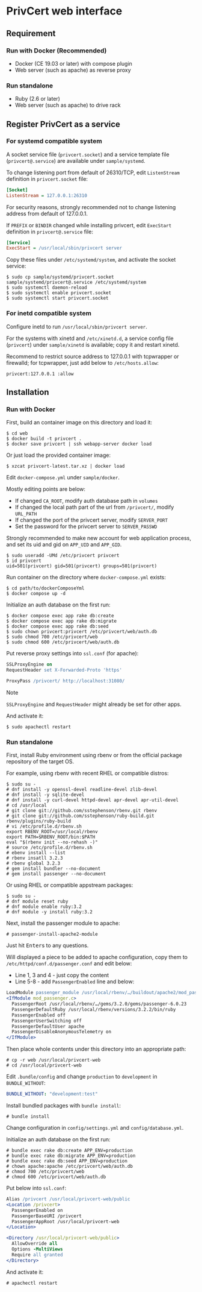PrivCert web interface
======================

Requirement
-----------

### Run with Docker (Recommended)

* Docker (CE 19.03 or later) with compose plugin
* Web server (such as apache) as reverse proxy

### Run standalone

* Ruby (2.6 or later)
* Web server (such as apache) to drive rack

Register PrivCert as a service
------------------------------

### For systemd compatible system

A socket service file (`privcert.socket`) and a service template file
(`privcert@.service`) are available under `sample/systemd`.

To change listening port from default of 26310/TCP, edit `ListenStream`
definition in `privcert.socket` file:

```ini
[Socket]
ListenStream = 127.0.0.1:26310
```

For security reasons, strongly recommended not to change listening address from
default of 127.0.0.1.

If `PREFIX` or `BINDIR` changed while installing privcert, edit `ExecStart`
definition in `privcert@.service` file:

```ini
[Service]
ExecStart = /usr/local/sbin/privcert server
```

Copy these files under `/etc/systemd/system`, and activate the socket service:

```console
$ sudo cp sample/systemd/privcert.socket sample/systemd/privcert@.service /etc/systemd/system
$ sudo systemctl daemon-reload
$ sudo systemctl enable privcert.socket
$ sudo systemctl start privcert.socket
```

### For inetd compatible system

Configure inetd to run `/usr/local/sbin/privcert server`.

For the systems with xinetd and `/etc/xinetd.d`, a service config file
(`privcert`) under `sample/xinetd` is available; copy it and restart xinetd.

Recommend to restrict source address to 127.0.0.1 with tcpwrapper or firewalld;
for tcpwrapper, just add below to `/etc/hosts.allow`:

```hosts
privcert:127.0.0.1 :allow
```

Installation
------------

### Run with Docker

First, build an container image on this directory and load it:

```console
$ cd web
$ docker build -t privcert .
$ docker save privcert | ssh webapp-server docker load
```

Or just load the provided container image:

```console
$ xzcat privcert-latest.tar.xz | docker load
```

Edit `docker-compose.yml` under `sample/docker`.

Mostly editing points are below:

* If changed `CA_ROOT`, modify auth database path in `volumes`
* If changed the local path part of the url from `/privcert/`, modify `URL_PATH`
* If changed the port of the privcert server, modify `SERVER_PORT`
* Set the password for the privcert server to `SERVER_PASSWD`

Strongly recommended to make new account for web application process, and set
its uid and gid on `APP_UID` and `APP_GID`.

```console
$ sudo useradd -UMd /etc/privcert privcert
$ id privcert
uid=501(privcert) gid=501(privcert) groups=501(privcert)
```

Run container on the directory where `docker-compose.yml` exists:

```console
$ cd path/to/dockerComposeYml
$ docker compose up -d
```

Initialize an auth database on the first run:

```console
$ docker compose exec app rake db:create
$ docker compose exec app rake db:migrate
$ docker compose exec app rake db:seed
$ sudo chown privcert:privcert /etc/privcert/web/auth.db
$ sudo chmod 700 /etc/privcert/web
$ sudo chmod 600 /etc/privcert/web/auth.db
```

Put reverse proxy settings into `ssl.conf` (for apache):

```apache
SSLProxyEngine on
RequestHeader set X-Forwarded-Proto 'https'

ProxyPass /privcert/ http://localhost:31080/
```

> [!NOTE]
> `SSLProxyEngine` and `RequestHeader` might already be set for other apps.

And activate it:

```console
$ sudo apachectl restart
```

### Run standalone

First, install Ruby environment using rbenv or from the official package
repository of the target OS.

For example, using rbenv with recent RHEL or compatible distros:

```console
$ sudo su -
# dnf install -y openssl-devel readline-devel zlib-devel
# dnf install -y sqlite-devel
# dnf install -y curl-devel httpd-devel apr-devel apr-util-devel
# cd /usr/local
# git clone git://github.com/sstephenson/rbenv.git rbenv
# git clone git://github.com/sstephenson/ruby-build.git rbenv/plugins/ruby-build
# vi /etc/profile.d/rbenv.sh
export RBENV_ROOT=/usr/local/rbenv
export PATH=$RBENV_ROOT/bin:$PATH
eval "$(rbenv init --no-rehash -)"
# source /etc/profile.d/rbenv.sh
# ebenv install --list
# rbenv insatll 3.2.3
# rbenv global 3.2.3
# gem install bundler --no-document
# gem install passenger --no-document
```

Or using RHEL or compatible appstream packages:

```console
$ sudo su -
# dnf module reset ruby
# dnf module enable ruby:3.2
# dnf module -y install ruby:3.2
```

Next, install the passenger module to apache:

```console
# passenger-install-apache2-module
```

Just hit <kbd>Enter</kbd>s to any questions.

Will displayed a piece to be added to apache configuration, copy them to
`/etc/httpd/conf.d/passenger.conf` and edit below:

* Line 1, 3 and 4 - just copy the content
* Line 5-8 - add `PassengerEnabled` line and below:

```apache
LoadModule passenger_module /usr/local/rbenv/…/buildout/apache2/mod_passenger.so
<IfModule mod_passenger.c>
  PassengerRoot /usr/local/rbenv/…/gems/3.2.0/gems/passenger-6.0.23
  PassengerDefaultRuby /usr/local/rbenv/versions/3.2.2/bin/ruby
  PassengerEnabled off
  PassengerUserSwitching off
  PassengerDefaultUser apache
  PassengerDisableAnonymousTelemetry on
</IfModule>
```

Then place whole contents under this directory into an appropriate path:

```console
# cp -r web /usr/local/privcert-web
# cd /usr/local/privcert-web
```

Edit `.bundle/config` and change `production` to `development` in
`BUNDLE_WITHOUT`:

```yaml
BUNDLE_WITHOUT: "development:test"
```

Install bundled packages with `bundle install`:

```console
# bundle install
```

Change configuration in `config/settings.yml` and `config/database.yml`.

Initialize an auth database on the first run:

```console
# bundle exec rake db:create APP_ENV=production
# bundle exec rake db:migrate APP_ENV=production
# bundle exec rake db:seed APP_ENV=production
# chown apache:apache /etc/privcert/web/auth.db
# chmod 700 /etc/privcert/web
# chmod 600 /etc/privcert/web/auth.db
```

Put below into `ssl.conf`:

```apache
Alias /privcert /usr/local/privcert-web/public
<Location /privcert>
  PassengerEnabled on
  PassengerBaseURI /privcert
  PassengerAppRoot /usr/local/privcert-web
</Location>

<Directory /usr/local/privcert-web/public>
  AllowOverride all
  Options -MultiViews
  Require all granted
</Directory>
```

And activate it:

```console
# apachectl restart
```
